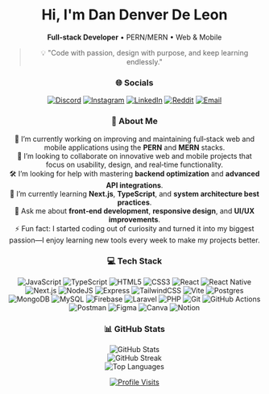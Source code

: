 <!-- Centered profile -->
<div align="center">

  <!-- Hero -->
  <h1>Hi, I'm Dan Denver De Leon</h1>
  <p><b>Full‑stack Developer</b> • PERN/MERN • Web & Mobile</p>

  <!-- Tagline Quote -->
  <blockquote>💡 "Code with passion, design with purpose, and keep learning endlessly."</blockquote>

  <!-- Socials -->
  <h3>🌐 Socials</h3>
  <p>
    <a href="https://discord.gg/izumiii_."><img src="https://img.shields.io/badge/Discord-%237289DA.svg?style=for-the-badge&logo=discord&logoColor=white" alt="Discord"></a>
    <a href="https://www.instagram.com/dandnvr"><img src="https://img.shields.io/badge/Instagram-%23E4405F.svg?style=for-the-badge&logo=Instagram&logoColor=white" alt="Instagram"></a>
    <a href="https://www.linkedin.com/in/dan-denver-de-leon-1887ab272"><img src="https://img.shields.io/badge/LinkedIn-%230077B5.svg?style=for-the-badge&logo=linkedin&logoColor=white" alt="LinkedIn"></a>
    <a href="https://www.reddit.com/user/No-Share3197"><img src="https://img.shields.io/badge/Reddit-%23FF4500.svg?style=for-the-badge&logo=Reddit&logoColor=white" alt="Reddit"></a>
    <a href="mailto:denverdeleon021@gmail.com"><img src="https://img.shields.io/badge/Email-D14836?style=for-the-badge&logo=gmail&logoColor=white" alt="Email"></a>
  </p>

  <!-- About -->
  <h3>💫 About Me</h3>
  <p align="center">
    🧠 I’m currently working on improving and maintaining full‑stack web and mobile applications using the <b>PERN</b> and <b>MERN</b> stacks.<br/>
    🤝 I’m looking to collaborate on innovative web and mobile projects that focus on usability, design, and real‑time functionality.<br/>
    🛠 I’m looking for help with mastering <b>backend optimization</b> and <b>advanced API integrations</b>.<br/>
    🌱 I’m currently learning <b>Next.js</b>, <b>TypeScript</b>, and <b>system architecture best practices</b>.<br/>
    💬 Ask me about <b>front‑end development</b>, <b>responsive design</b>, and <b>UI/UX improvements</b>.<br/>
    ⚡ Fun fact: I started coding out of curiosity and turned it into my biggest passion—I enjoy learning new tools every week to make my projects better.
  </p>

  <!-- Tech Stack -->
  <h3>💻 Tech Stack</h3>
  <p>
    <img src="https://img.shields.io/badge/javascript-%23323330.svg?style=for-the-badge&logo=javascript&logoColor=%23F7DF1E" alt="JavaScript" />
    <img src="https://img.shields.io/badge/typescript-%23007ACC.svg?style=for-the-badge&logo=typescript&logoColor=white" alt="TypeScript" />
    <img src="https://img.shields.io/badge/html5-%23E34F26.svg?style=for-the-badge&logo=html5&logoColor=white" alt="HTML5" />
    <img src="https://img.shields.io/badge/css3-%231572B6.svg?style=for-the-badge&logo=css3&logoColor=white" alt="CSS3" />
    <img src="https://img.shields.io/badge/react-%2320232a.svg?style=for-the-badge&logo=react&logoColor=%2361DAFB" alt="React" />
    <img src="https://img.shields.io/badge/react_native-%2320232a.svg?style=for-the-badge&logo=react&logoColor=%2361DAFB" alt="React Native" />
    <img src="https://img.shields.io/badge/Next-black?style=for-the-badge&logo=next.js&logoColor=white" alt="Next.js" />
    <img src="https://img.shields.io/badge/node.js-6DA55F?style=for-the-badge&logo=node.js&logoColor=white" alt="NodeJS" />
    <img src="https://img.shields.io/badge/express.js-%23404d59.svg?style=for-the-badge&logo=express&logoColor=%2361DAFB" alt="Express" />
    <img src="https://img.shields.io/badge/tailwindcss-%2338B2AC.svg?style=for-the-badge&logo=tailwind-css&logoColor=white" alt="TailwindCSS" />
    <img src="https://img.shields.io/badge/vite-%23646CFF.svg?style=for-the-badge&logo=vite&logoColor=white" alt="Vite" />
    <img src="https://img.shields.io/badge/postgres-%23316192.svg?style=for-the-badge&logo=postgresql&logoColor=white" alt="Postgres" />
    <img src="https://img.shields.io/badge/MongoDB-%234ea94b.svg?style=for-the-badge&logo=mongodb&logoColor=white" alt="MongoDB" />
    <img src="https://img.shields.io/badge/mysql-4479A1.svg?style=for-the-badge&logo=mysql&logoColor=white" alt="MySQL" />
    <img src="https://img.shields.io/badge/firebase-a08021?style=for-the-badge&logo=firebase&logoColor=ffcd34" alt="Firebase" />
    <img src="https://img.shields.io/badge/laravel-%23FF2D20.svg?style=for-the-badge&logo=laravel&logoColor=white" alt="Laravel" />
    <img src="https://img.shields.io/badge/php-%23777BB4.svg?style=for-the-badge&logo=php&logoColor=white" alt="PHP" />
    <img src="https://img.shields.io/badge/git-%23F05033.svg?style=for-the-badge&logo=git&logoColor=white" alt="Git" />
    <img src="https://img.shields.io/badge/github%20actions-%232671E5.svg?style=for-the-badge&logo=githubactions&logoColor=white" alt="GitHub Actions" />
    <img src="https://img.shields.io/badge/Postman-FF6C37?style=for-the-badge&logo=postman&logoColor=white" alt="Postman" />
    <img src="https://img.shields.io/badge/figma-%23F24E1E.svg?style=for-the-badge&logo=figma&logoColor=white" alt="Figma" />
    <img src="https://img.shields.io/badge/Canva-%2300C4CC.svg?style=for-the-badge&logo=Canva&logoColor=white" alt="Canva" />
    <img src="https://img.shields.io/badge/Notion-%23000000.svg?style=for-the-badge&logo=notion&logoColor=white" alt="Notion" />
  </p>

  <!-- Stats -->
  <h3>📊 GitHub Stats</h3>
  <p>
    <img src="https://github-readme-stats.vercel.app/api?username=Izuuii&theme=dark&hide_border=false&include_all_commits=false&count_private=false" alt="GitHub Stats" />
    <br/>
    <img src="https://nirzak-streak-stats.vercel.app/?user=Izuuii&theme=dark&hide_border=false" alt="GitHub Streak" />
    <br/>
    <img src="https://github-readme-stats.vercel.app/api/top-langs/?username=Izuuii&theme=dark&hide_border=false&layout=compact" alt="Top Languages" />
  </p>

  <!-- Visitors -->
  <p>
    <a href="https://visitcount.itsvg.in">
      <img src="https://visitcount.itsvg.in/api?id=Izuuii&icon=0&color=6" alt="Profile Visits" />
    </a>
  </p>

</div>
